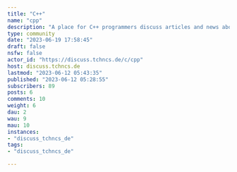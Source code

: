 ```yaml
---
title: "C++" 
name: "cpp"
description: "A place for C++ programmers discuss articles and news about programming in C++ and the language itself"
type: community
date: "2023-06-19 17:58:45"
draft: false
nsfw: false
actor_id: "https://discuss.tchncs.de/c/cpp"
host: discuss.tchncs.de
lastmod: "2023-06-12 05:43:35"
published: "2023-06-12 05:28:55"
subscribers: 89
posts: 6
comments: 10
weight: 6
dau: 2
wau: 9
mau: 10
instances:
- "discuss_tchncs_de"
tags: 
- "discuss_tchncs_de"

---
```

